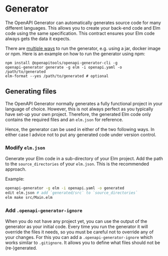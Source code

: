 # Generator

The OpenAPI Generator can automatically generates source code for many different languages.
This allows you to create your back-end code and Elm code using the same specification.
This contract ensures your Elm code always gets the data it expects.

There are [multiple ways](https://openapi-generator.tech/) to run the generator, e.g. using a jar, docker image or npm.
Here is an example on how to run the generator using npm:

```
npm install @openapitools/openapi-generator-cli -g
openapi-generator generate -g elm -i openapi.yaml -o /path/to/generated
elm-format --yes /path/to/generated # optional
```

## Generating files

The OpenAPI Generator normally generates a fully functional project in your language of choice.
However, this is not always perfect as you typically have set-up your own project.
Therefore, the generated Elm code only contains the required files and an `elm.json` for reference.

Hence, the generator can be used in either of the two following ways.
In either case I advice not to put any generated code under version control.

### Modify `elm.json`

Generate your Elm code in a sub-directory of your Elm project.
Add the path to the `source_directories` of your `elm.json`.
This is the recommended approach.

Example:

```bash
openapi-generator -g elm -i openapi.yaml -o generated
edit elm.json # add `generated/src` to `source_directories`
elm make src/Main.elm
```

### Add `.openapi-generator-ignore`

When you do not have any project yet, you can use the output of the generator as your initial code.
Every time you run the generator it will override the files it needs, so you must be careful not to override any of your changes.
For this you can add a `.openapi-generator-ignore` which works similar to `.gitignore`.
It allows you to define what files should not be (re-)generated.
